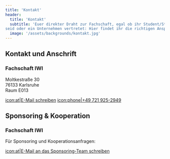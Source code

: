 ```yaml
---
title: 'Kontakt'
header:
  title: 'Kontakt'
  subtitle: 'Euer direkter Draht zur Fachschaft, egal ob ihr Student/Studentin
seid oder ein Unternehmen vertretet: Hier findet ihr die richtigen Ansprechpersonen.'
  image: '/assets/backgrounds/kontakt.jpg'
---
```


## Kontakt und Anschrift
### Fachschaft IWI

Moltkestraße 30  
76133 Karlsruhe  
Raum E013

[icon:at|E-Mail schreiben](/scripts/email.php?address=kontakt)
[icon:phone|+49 721 925-2949](tel:+497219252949)

## Sponsoring & Kooperation
### Fachschaft IWI

Für Sponsoring und Kooperationsanfragen:

[icon:at|E-Mail an das Sponsoring-Team schreiben](/scripts/email.php?address=sponsoring)
